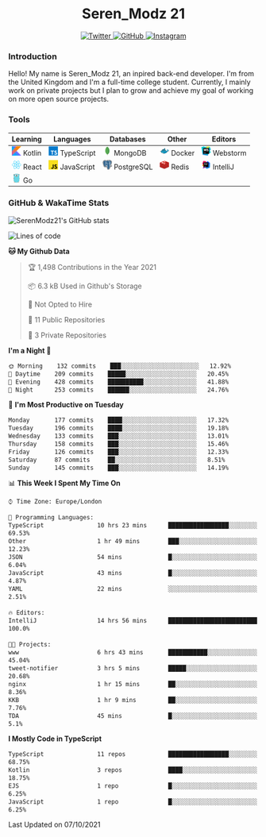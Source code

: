 <div align="center">
  <h1>Seren_Modz 21</h1>
  <a href="https://twitter.com/SerenModz21">
    <img alt="Twitter" src="https://img.shields.io/badge/twitter%20-%231DA1F2.svg?&style=for-the-badge&logo=Twitter&logoColor=white">
  </a>
  <a href="https://github.com/SerenModz21">
    <img alt="GitHub" src="https://img.shields.io/badge/github%20-%23121011.svg?&style=for-the-badge&logo=github&logoColor=white">
  </a>
  <a href="https://www.instagram.com/serenmodz21">
    <img alt="Instagram" src="https://img.shields.io/badge/instagram%20-%23E4405F.svg?&style=for-the-badge&logo=Instagram&logoColor=white">
  </a>
</div>

### Introduction

Hello! My name is Seren_Modz 21, an inpired back-end developer. I'm from the United Kingdom and I'm a full-time college student. Currently, I mainly work on private projects but I plan to grow and achieve my goal of working on more open source projects. 

### Tools

 **Learning**                                        | **Languages**                                               | **Databases**                                               | **Other**                                           | **Editors**                                                  
-----------------------------------------------------|-------------------------------------------------------------|-------------------------------------------------------------|-----------------------------------------------------|--------------------------------------------------------------
 <img width="19px" src="./assets/kotlin.svg"> Kotlin | <img width="19px" src="./assets/typescript.svg"> TypeScript | <img width="19px" src="./assets/mongodb.svg"> MongoDB       | <img width="19px" src="./assets/docker.svg"> Docker | <img width="19px" src="./assets/webstorm.svg"> Webstorm      
 <img width="19px" src="./assets/react.svg"> React   | <img width="19px" src="./assets/javascript.svg"> JavaScript | <img width="19px" src="./assets/postgresql.svg"> PostgreSQL | <img width="19px" src="./assets/redis.svg"> Redis   | <img width="19px" src="./assets/intellij-idea.svg"> IntelliJ
 <img width="19px" src="./assets/go.svg"> Go         |                                                             |                                                             |                                                     |                                                                                                               

### GitHub & WakaTime Stats

![SerenModz21's GitHub stats](https://github-readme-stats.vercel.app/api?username=SerenModz21&show_icons=true&theme=dark)

<!--START_SECTION:waka-->
![Lines of code](https://img.shields.io/badge/From%20Hello%20World%20I%27ve%20Written-33254%20lines%20of%20code-blue)

**🐱 My Github Data** 

> 🏆 1,498 Contributions in the Year 2021
 > 
> 📦 6.3 kB Used in Github's Storage 
 > 
> 🚫 Not Opted to Hire
 > 
> 📜 11 Public Repositories 
 > 
> 🔑 3 Private Repositories  
 > 
**I'm a Night 🦉** 

```text
🌞 Morning    132 commits    ███░░░░░░░░░░░░░░░░░░░░░░   12.92% 
🌆 Daytime    209 commits    █████░░░░░░░░░░░░░░░░░░░░   20.45% 
🌃 Evening    428 commits    ██████████░░░░░░░░░░░░░░░   41.88% 
🌙 Night      253 commits    ██████░░░░░░░░░░░░░░░░░░░   24.76%

```
📅 **I'm Most Productive on Tuesday** 

```text
Monday       177 commits    ████░░░░░░░░░░░░░░░░░░░░░   17.32% 
Tuesday      196 commits    ████░░░░░░░░░░░░░░░░░░░░░   19.18% 
Wednesday    133 commits    ███░░░░░░░░░░░░░░░░░░░░░░   13.01% 
Thursday     158 commits    ███░░░░░░░░░░░░░░░░░░░░░░   15.46% 
Friday       126 commits    ███░░░░░░░░░░░░░░░░░░░░░░   12.33% 
Saturday     87 commits     ██░░░░░░░░░░░░░░░░░░░░░░░   8.51% 
Sunday       145 commits    ███░░░░░░░░░░░░░░░░░░░░░░   14.19%

```


📊 **This Week I Spent My Time On** 

```text
⌚︎ Time Zone: Europe/London

💬 Programming Languages: 
TypeScript               10 hrs 23 mins      █████████████████░░░░░░░░   69.53% 
Other                    1 hr 49 mins        ███░░░░░░░░░░░░░░░░░░░░░░   12.23% 
JSON                     54 mins             █░░░░░░░░░░░░░░░░░░░░░░░░   6.04% 
JavaScript               43 mins             █░░░░░░░░░░░░░░░░░░░░░░░░   4.87% 
YAML                     22 mins             ░░░░░░░░░░░░░░░░░░░░░░░░░   2.51%

🔥 Editors: 
IntelliJ                 14 hrs 56 mins      █████████████████████████   100.0%

🐱‍💻 Projects: 
www                      6 hrs 43 mins       ███████████░░░░░░░░░░░░░░   45.04% 
tweet-notifier           3 hrs 5 mins        █████░░░░░░░░░░░░░░░░░░░░   20.68% 
nginx                    1 hr 15 mins        ██░░░░░░░░░░░░░░░░░░░░░░░   8.36% 
KKB                      1 hr 9 mins         ██░░░░░░░░░░░░░░░░░░░░░░░   7.76% 
TDA                      45 mins             █░░░░░░░░░░░░░░░░░░░░░░░░   5.1%

```

**I Mostly Code in TypeScript** 

```text
TypeScript               11 repos            █████████████████░░░░░░░░   68.75% 
Kotlin                   3 repos             ████░░░░░░░░░░░░░░░░░░░░░   18.75% 
EJS                      1 repo              █░░░░░░░░░░░░░░░░░░░░░░░░   6.25% 
JavaScript               1 repo              █░░░░░░░░░░░░░░░░░░░░░░░░   6.25%

```



 Last Updated on 07/10/2021
<!--END_SECTION:waka-->
